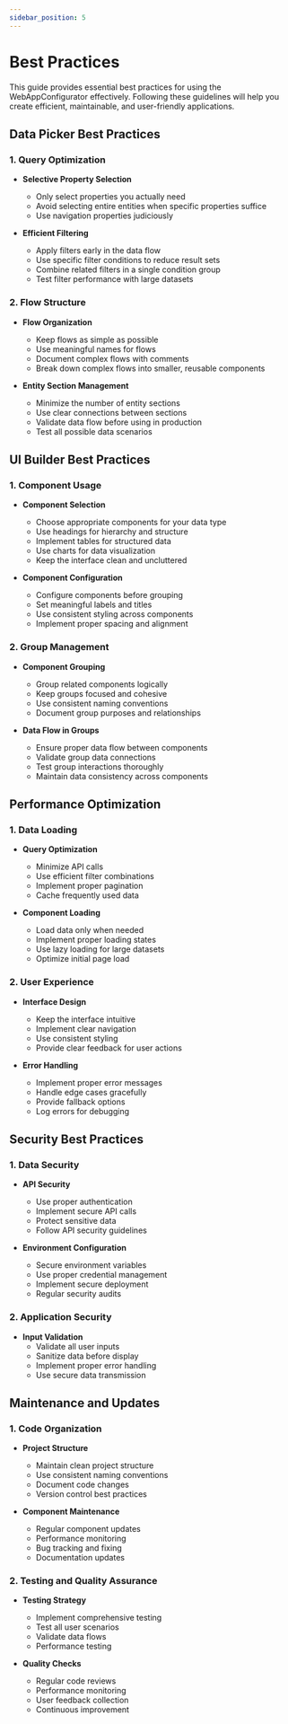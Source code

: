 ```yaml
---
sidebar_position: 5
---
```


# Best Practices

This guide provides essential best practices for using the WebAppConfigurator effectively. Following these guidelines will help you create efficient, maintainable, and user-friendly applications.

## Data Picker Best Practices

### 1. Query Optimization

- **Selective Property Selection**

  - Only select properties you actually need
  - Avoid selecting entire entities when specific properties suffice
  - Use navigation properties judiciously

- **Efficient Filtering**
  - Apply filters early in the data flow
  - Use specific filter conditions to reduce result sets
  - Combine related filters in a single condition group
  - Test filter performance with large datasets

### 2. Flow Structure

- **Flow Organization**

  - Keep flows as simple as possible
  - Use meaningful names for flows
  - Document complex flows with comments
  - Break down complex flows into smaller, reusable components

- **Entity Section Management**
  - Minimize the number of entity sections
  - Use clear connections between sections
  - Validate data flow before using in production
  - Test all possible data scenarios

## UI Builder Best Practices

### 1. Component Usage

- **Component Selection**

  - Choose appropriate components for your data type
  - Use headings for hierarchy and structure
  - Implement tables for structured data
  - Use charts for data visualization
  - Keep the interface clean and uncluttered

- **Component Configuration**
  - Configure components before grouping
  - Set meaningful labels and titles
  - Use consistent styling across components
  - Implement proper spacing and alignment

### 2. Group Management

- **Component Grouping**

  - Group related components logically
  - Keep groups focused and cohesive
  - Use consistent naming conventions
  - Document group purposes and relationships

- **Data Flow in Groups**
  - Ensure proper data flow between components
  - Validate group data connections
  - Test group interactions thoroughly
  - Maintain data consistency across components

## Performance Optimization

### 1. Data Loading

- **Query Optimization**

  - Minimize API calls
  - Use efficient filter combinations
  - Implement proper pagination
  - Cache frequently used data

- **Component Loading**
  - Load data only when needed
  - Implement proper loading states
  - Use lazy loading for large datasets
  - Optimize initial page load

### 2. User Experience

- **Interface Design**

  - Keep the interface intuitive
  - Implement clear navigation
  - Use consistent styling
  - Provide clear feedback for user actions

- **Error Handling**
  - Implement proper error messages
  - Handle edge cases gracefully
  - Provide fallback options
  - Log errors for debugging

## Security Best Practices

### 1. Data Security

- **API Security**

  - Use proper authentication
  - Implement secure API calls
  - Protect sensitive data
  - Follow API security guidelines

- **Environment Configuration**
  - Secure environment variables
  - Use proper credential management
  - Implement secure deployment
  - Regular security audits

### 2. Application Security

- **Input Validation**
  - Validate all user inputs
  - Sanitize data before display
  - Implement proper error handling
  - Use secure data transmission

## Maintenance and Updates

### 1. Code Organization

- **Project Structure**

  - Maintain clean project structure
  - Use consistent naming conventions
  - Document code changes
  - Version control best practices

- **Component Maintenance**
  - Regular component updates
  - Performance monitoring
  - Bug tracking and fixing
  - Documentation updates

### 2. Testing and Quality Assurance

- **Testing Strategy**

  - Implement comprehensive testing
  - Test all user scenarios
  - Validate data flows
  - Performance testing

- **Quality Checks**
  - Regular code reviews
  - Performance monitoring
  - User feedback collection
  - Continuous improvement
